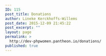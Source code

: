 ```yaml
---
ID: 115
post_title: Donations
author: Lineke Kerckhoffs-Willems
post_date: 2015-12-09 21:45:22
post_excerpt: ""
layout: page
permalink: >
  http://dev-phpwomen.pantheon.io/donations/
published: true
---
```

